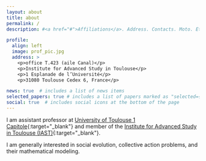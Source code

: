 ```yaml
---
layout: about
title: about
permalink: /
description: #<a href="#">Affiliations</a>. Address. Contacts. Moto. Etc.

profile:
  align: left
  image: prof_pic.jpg
  address: >
    <p>office T.423 (aile Canal)</p>
    <p>Institute for Advanced Study in Toulouse</p>
    <p>1 Esplanade de l’Université</p>
    <p>31080 Toulouse Cedex 6, France</p>

news: true  # includes a list of news items
selected_papers: true # includes a list of papers marked as "selected={true}"
social: true  # includes social icons at the bottom of the page
---
```


I am assistant professor at [University of Toulouse 1 Capitole](https://www.ut-capitole.fr/){:target="\_blank"} and member of the [Institute for Advanced Study in Toulouse (IAST)](https://www.iast.fr/){:target="\_blank"}.

I am generally interested in social evolution, collective action problems, and their mathematical modeling.
